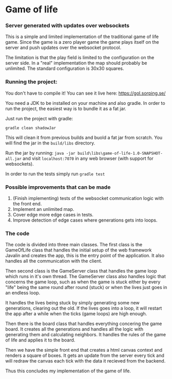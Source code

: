 # Game of life
### Server generated with updates over websockets

This is a simple and limited implementation of the traditional game of life
game. Since the game is a zero player game the game plays itself on the server
and push updates over the websocket protocol.

The limitation is that the play field is limited to the configuration on the server
side. In a "real" implementation the map should probably be unlimited. The standard
configuration is 30x30 squares.

### Running the project:

You don't have to compile it!
You can see it live here: https://gol.sorping.se/

You need a JDK to be installed on your machine and also gradle.
In order to run the project, the easiest way is to bundle it as a fat jar.

Just run the project with gradle:

`gradle clean shadowJar`

This will clean it from previous builds and buold a fat jar from scratch.
You will find the jar in the `build/libs` directory.

Run the jar by running:
`java -jar build\libs\game-of-life-1.0-SNAPSHOT-all.jar` and visit `localhost:7070` in any web browser (with support for websockets).

In order to run the tests simply run `gradle test`

### Possible improvements that can be made

1. (Finish implementing) tests of the websocket communication logic with the front end.
2. Implement an unlimited map.
3. Cover edge more edge cases in tests.
4. Improve detection of edge cases where generations gets into loops.

### The code

The code is divided into three main classes.
The first class is the GameOfLife class that handles the initial setup of the web framework Javalin and creates the app,
this is the entry point of the application. It also handles all the communication with the client.

Then second class is the GameServer class that handles the game loop which runs in it's own thread.
The GameServer class also handles logic that concerns the game loop, such as when the game is stuck either by every "life"
being the same round after round (stuck) or when the lives just goes in an endless loop.

It handles the lives being stuck by simply generating some new generations, clearing out the old.
If the lives goes into a loop, it will restart the app after a while when the ticks (game loops) are high enough.

Then there is the board class that handles everything concering the game board. It creates all the generations
and handles all the logic with generating them and calculating neighbors. It handles the rules of the game of life and applies it
to the board.

Then we have the simple front end that creates a html canvas context and renders a square of boxes.
It gets an update from the server every tick and will redraw the canvas each tick with the data it recieved from the backend.

Thus this concludes my implementation of the game of life.